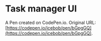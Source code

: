 # Task manager UI

A Pen created on CodePen.io. Original URL: [https://codepen.io/icebob/pen/bGpgGQ](https://codepen.io/icebob/pen/bGpgGQ).

